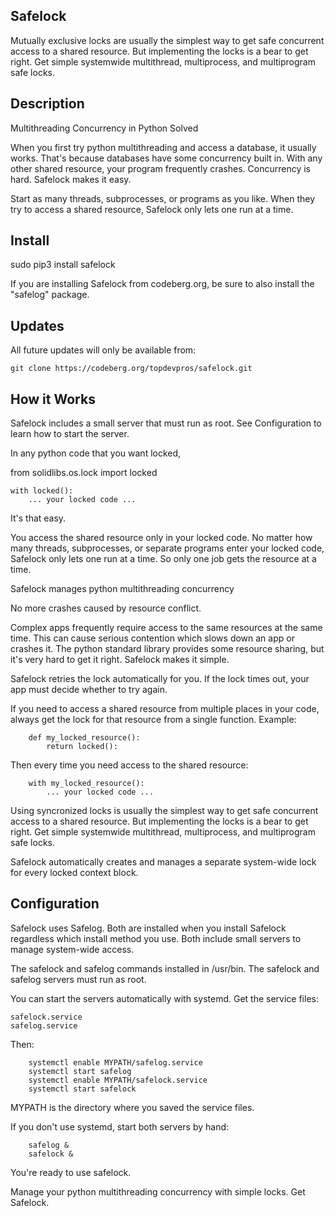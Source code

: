 Safelock
---------

Mutually exclusive locks are usually the simplest way to get safe concurrent access to a shared resource. But implementing the locks is a bear to get right. Get simple systemwide multithread, multiprocess, and multiprogram safe locks.


Description
-----------

Multithreading Concurrency in Python Solved

When you first try python multithreading and access a database, it usually works. That's because databases have some concurrency built in. With any other shared resource, your program frequently crashes. Concurrency is hard. Safelock makes it easy.

Start as many threads, subprocesses, or programs as you like. When they try to access a shared resource, Safelock only lets one run at a time.


Install
-------

sudo pip3 install safelock

If you are installing Safelock from codeberg.org, be sure to also install the "safelog" package.


Updates
-------

All future updates will only be available from:

    git clone https://codeberg.org/topdevpros/safelock.git


How it Works
-----------

Safelock includes a small server that must run as root. See Configuration to learn how to start the server.

In any python code that you want locked,

   from solidlibs.os.lock import locked

    with locked():
        ... your locked code ...

It's that easy.

You access the shared resource only in your locked code. No matter how many threads, subprocesses, or separate programs enter your locked code, Safelock only lets one run at a time. So only one job gets the resource at a time.

 Safelock manages python multithreading concurrency

No more crashes caused by resource conflict.

Complex apps frequently require access to the same resources at the same time. This can cause serious contention which slows down an app or crashes it. The python standard library provides some resource sharing, but it's very hard to get it right. Safelock makes it simple.

Safelock retries the lock automatically for you. If the lock times out, your app must decide whether to try again.

If you need to access a shared resource from multiple places in your code, always get the lock for that resource from a single function. Example:

        def my_locked_resource():
            return locked():


Then every time you need access to the shared resource:

        with my_locked_resource():
            ... your locked code ...


Using syncronized locks is usually the simplest way to get safe concurrent access to a shared resource. But implementing the locks is a bear to get right. Get simple systemwide multithread, multiprocess, and multiprogram safe locks.

Safelock automatically creates and manages a separate system-wide lock for every locked context block.


Configuration
-------------

Safelock uses Safelog. Both are installed when you install Safelock regardless which install method you use. Both include small servers to manage system-wide access.

The safelock and safelog commands installed in /usr/bin. The safelock and safelog servers must run as root.

You can start the servers automatically with systemd. Get the service files:

    safelock.service
    safelog.service

Then:

        systemctl enable MYPATH/safelog.service
        systemctl start safelog
        systemctl enable MYPATH/safelock.service
        systemctl start safelock

MYPATH is the directory where you saved the service files.

If you don't use systemd, start both servers by hand:

        safelog &
        safelock &


You're ready to use safelock.

Manage your python multithreading concurrency with simple locks. Get Safelock.
